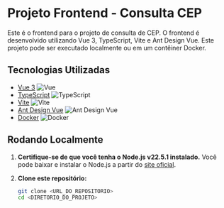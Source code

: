 # Projeto Frontend - Consulta CEP

Este é o frontend para o projeto de consulta de CEP. O frontend é desenvolvido utilizando Vue 3, TypeScript, Vite e Ant Design Vue. Este projeto pode ser executado localmente ou em um contêiner Docker.

## Tecnologias Utilizadas

- [Vue 3](https://vuejs.org/) ![Vue](https://img.shields.io/badge/Vue-3-brightgreen)
- [TypeScript](https://www.typescriptlang.org/) ![TypeScript](https://img.shields.io/badge/TypeScript-4.5-blue)
- [Vite](https://vitejs.dev/) ![Vite](https://img.shields.io/badge/Vite-2.7-orange)
- [Ant Design Vue](https://www.antdv.com/docs/vue/introduce) ![Ant Design Vue](https://img.shields.io/badge/Ant%20Design%20Vue-2.2-red)
- [Docker](https://www.docker.com/) ![Docker](https://img.shields.io/badge/Docker-20.10-blue)

## Rodando Localmente

1. **Certifique-se de que você tenha o Node.js v22.5.1 instalado.** Você pode baixar e instalar o Node.js a partir do [site oficial](https://nodejs.org/en/).

2. **Clone este repositório:**

   ```bash
   git clone <URL_DO_REPOSITORIO>
   cd <DIRETORIO_DO_PROJETO>
